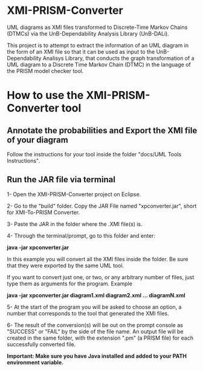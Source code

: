 # XMI-PRISM-Converter
UML diagrams as XMI files transformed to Discrete-Time Markov Chains (DTMCs) via the UnB-Dependability Analysis Library (UnB-DALi).

This project is to attempt to extract the information of an UML diagram in the form of an XMI file so that it can be used as input to the UnB-Dependability Analisys Library, that conducts the graph transformation of a UML diagram to a Discrete Time Markov Chain (DTMC) in the language of the PRISM model checker tool.

# How to use the XMI-PRISM-Converter tool

## Annotate the probabilities and Export the XMI file of your diagram

Follow the instructions for your tool inside the folder "docs/UML Tools Instructions".


## Run the JAR file via terminal

1- Open the XMI-PRISM-Converter project on Eclipse.

2- Go to the "build" folder. Copy the JAR File named "xpconverter.jar", short for XMI-To-PRISM Converter.

3- Paste the JAR in the folder where the .XMI file(s) is.

4- Through the terminal/prompt, go to this folder and enter:

**java -jar xpconverter.jar**

In this example you will convert all the XMI files inside the folder. Be sure that they were exported by the same UML tool.

If you want to convert just one, or two, or any arbitrary number of files, just type them as arguments for the program. Example

**java -jar xpconverter.jar diagram1.xml diagram2.xml ... diagramN.xml**

5- At the start of the program you will be asked to choose an option, a number that corresponds to the tool that generated the XMI files.

6- The result of the conversion(s) will be out on the prompt console as "SUCCESS" or "FAIL" by the side of the file name. An output file will be created in the same folder, with the extension ".pm" (a PRISM file) for each successfully converted file.

**Important: Make sure you have Java installed and added to your PATH environment variable.**
